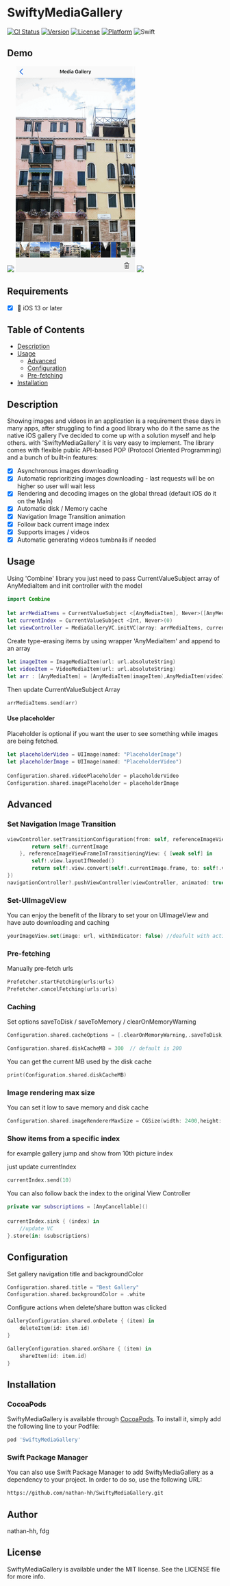 # SwiftyMediaGallery

[![CI Status](https://img.shields.io/travis/nathan-hh/SwiftyMediaGallery.svg?style=flat)](https://travis-ci.org/nathan-hh/SwiftyMediaGallery)
[![Version](https://img.shields.io/cocoapods/v/SwiftyMediaGallery.svg?style=flat)](https://cocoapods.org/pods/SwiftyMediaGallery)
[![License](https://img.shields.io/cocoapods/l/SwiftyMediaGallery.svg?style=flat)](https://cocoapods.org/pods/SwiftyMediaGallery)
[![Platform](https://img.shields.io/cocoapods/p/SwiftyMediaGallery.svg?style=flat)](https://cocoapods.org/pods/SwiftyMediaGallery)
![Swift](https://img.shields.io/badge/%20in-swift%205.0-orange.svg)

## Demo
![](https://raw.githubusercontent.com/nathan-hh/SwiftyMediaGallery/master/images/example4.gif)
![](https://raw.githubusercontent.com/nathan-hh/SwiftyMediaGallery/master/images/example1.gif)
![](https://raw.githubusercontent.com/nathan-hh/SwiftyMediaGallery/master/images/example3.gif)

## Requirements
- [X] 📱 iOS 13 or later

## Table of Contents

- [Description](#description)
- [Usage](#usage)
  - [Advanced](#advanced)
  - [Configuration](#configuration)
  - [Pre-fetching](#pre-fetching)
- [Installation](#installation)

## Description

Showing images and videos in an application is a requirement these days in many apps,
after struggling to find a good library who do it the same as the native iOS gallery I’ve decided to come up with a solution myself and help others. 
with 'SwiftyMediaGallery' it is very easy to implement. 
The library comes with flexible public API-based POP (Protocol Oriented Programming) and a bunch of built-in features: 

- [x] Asynchronous images downloading
- [x] Automatic reprioritizing images downloading - last requests will be on higher so user will wait less
- [x] Rendering and decoding images on the global thread (default iOS do it on the Main)
- [x] Automatic disk / Memory cache
- [x] Navigation Image Transition animation
- [x] Follow back current image index
- [x] Supports images / videos
- [x] Automatic generating videos tumbnails if needed

## Usage

Using 'Combine' library you just need to pass CurrentValueSubject array of AnyMediaItem and init controller with the model
```swift
import Combine

let arrMediaItems = CurrentValueSubject <[AnyMediaItem], Never>([AnyMediaItem]())
let currentIndex = CurrentValueSubject <Int, Never>(0)
let viewController = MediaGalleryVC.initVC(array: arrMediaItems, currentIndex: currentIndex)
```
Create type-erasing items by using wrapper 'AnyMediaItem' and append to an array
```swift
let imageItem = ImageMediaItem(url: url.absoluteString)
let videoItem = VideoMediaItem(url: url.absoluteString)
let arr : [AnyMediaItem] = [AnyMediaItem(imageItem),AnyMediaItem(videoItem)]
```
Then update CurrentValueSubject Array
```swift
arrMediaItems.send(arr)
```
#### Use placeholder

Placeholder is optional if you want the user to see something while images are being fetched.

```swift
let placeholderVideo = UIImage(named: "PlaceholderImage")
let placeholderImage = UIImage(named: "PlaceholderVideo")

Configuration.shared.videoPlaceholder = placeholderVideo
Configuration.shared.imagePlaceholder = placeholderImage
```

## Advanced
### Set Navigation Image Transition

```swift
viewController.setTransitionConfiguration(from: self, referenceImageView: {[weak self] in
        return self!.currentImage
    }, referenceImageViewFrameInTransitioningView: { [weak self] in
        self!.view.layoutIfNeeded()
        return self!.view.convert(self!.currentImage.frame, to: self!.view)
})
navigationController?.pushViewController(viewController, animated: true)
```
### Set-UIImageView
You can enjoy the benefit of the library to set your on UIImageView and have auto downloading and caching
```swift
yourImageView.set(image: url, withIndicator: false) //deafult with activity indicator
```
### Pre-fetching
Manually pre-fetch urls
```swift
Prefetcher.startFetching(urls:urls)
Prefetcher.cancelFetching(urls:urls)
```
### Caching
Set options saveToDisk / saveToMemory / clearOnMemoryWarning 
```swift
Configuration.shared.cacheOptions = [.clearOnMemoryWarning,.saveToDisk,.saveToMemory] // default is all
```
```swift
Configuration.shared.diskCacheMB = 300  // default is 200
```
You can get the current MB used by the disk cache
```swift
print(Configuration.shared.diskCacheMB)
```
### Image rendering max size
You can set it low to save memory and disk cache
```swift
Configuration.shared.imageRendererMaxSize = CGSize(width: 2400,height: 2400)  // default is   1200*1200
```
### Show items from a specific index 
for example gallery jump and show from 10th picture index

just update currentIndex
```swift
currentIndex.send(10)
```
You can also follow back the index to the original View Controller 
```swift
private var subscriptions = [AnyCancellable]()

currentIndex.sink { (index) in
    //update VC
}.store(in: &subscriptions)
```
## Configuration
Set gallery navigation title and backgroundColor
```swift
Configuration.shared.title = "Best Gallery"
Configuration.shared.backgroundColor = .white 
```
Configure actions when delete/share button was clicked
```swift
GalleryConfiguration.shared.onDelete { (item) in
    deleteItem(id: item.id)
}
```
```swift
GalleryConfiguration.shared.onShare { (item) in
    shareItem(id: item.id)
}
```
## Installation
### CocoaPods
SwiftyMediaGallery is available through [CocoaPods](https://cocoapods.org). To install
it, simply add the following line to your Podfile:

```ruby
pod 'SwiftyMediaGallery'
```
### Swift Package Manager
You can also use Swift Package Manager to add SwiftyMediaGallery as a dependency to your project. In order to do so, use the following URL:
```bash
https://github.com/nathan-hh/SwiftyMediaGallery.git
```
## Author

nathan-hh, fdg

## License

SwiftyMediaGallery is available under the MIT license. See the LICENSE file for more info.
